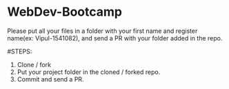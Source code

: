 # WebDev-Bootcamp

Please put all your files in a folder with your first name and register name(ex: Vipul-1541082), and send a PR with your folder added in the repo.

#STEPS:

1. Clone / fork
2. Put your project folder in the cloned / forked repo.
3. Commit and send a PR.

